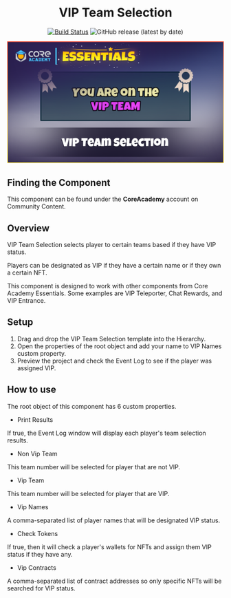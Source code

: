 <div align="center">

# VIP Team Selection

[![Build Status](https://github.com/ManticoreGamesInc/CC-VIP-Team-Selection/workflows/CI/badge.svg)](https://github.com/ManticoreGamesInc/CC-VIP-Team-Selection/actions/workflows/ci.yml?query=workflow%3ACI%29)
![GitHub release (latest by date)](https://img.shields.io/github/v/release/ManticoreGamesInc/CC-VIP-Team-Selection?style=plastic)

![Preview](/Screenshots/Main.png)

</div>

## Finding the Component

This component can be found under the **CoreAcademy** account on Community Content.

## Overview

VIP Team Selection selects player to certain teams based if they have VIP status.

Players can be designated as VIP if they have a certain name or if they own a certain NFT.

This component is designed to work with other components from Core Academy Essentials.
Some examples are VIP Teleporter, Chat Rewards, and VIP Entrance.

## Setup

1. Drag and drop the VIP Team Selection template into the Hierarchy.
2. Open the properties of the root object and add your name to VIP Names custom property.
3. Preview the project and check the Event Log to see if the player was assigned VIP.

## How to use

The root object of this component has 6 custom properties.

- Print Results

If true, the Event Log window will display each player's team selection results.

- Non Vip Team

This team number will be selected for player that are not VIP.

- Vip Team

This team number will be selected for player that are VIP.

- Vip Names

A comma-separated list of player names that will be designated VIP status.

- Check Tokens

If true, then it will check a player's wallets for NFTs and assign them VIP status if they have any.

- Vip Contracts

A comma-separated list of contract addresses so only specific NFTs will be searched for VIP status.

